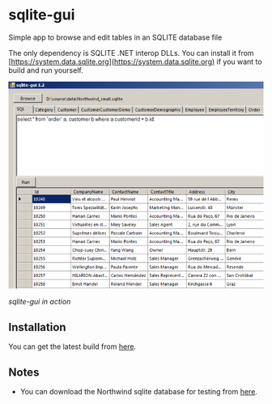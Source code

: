 # sqlite-gui
Simple app to browse and edit tables in an SQLITE database file

The only dependency is SQLITE .NET interop DLLs. You can install it from [https://system.data.sqlite.org](https://system.data.sqlite.org) if you want to build and run yourself.

![screenshot](/screenshot.png)

*sqlite-gui in action*

## Installation

You can get the latest build from [here](https://github.com/prahladyeri/sqlite-gui/releases/latest).

## Notes

- You can download the Northwind sqlite database for testing from [here](https://github.com/jpwhite3/northwind-SQLite3/blob/master/Northwind_small.sqlite).